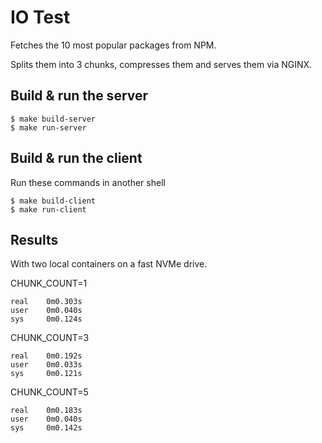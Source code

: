 # IO Test

Fetches the 10 most popular packages from NPM.

Splits them into 3 chunks, compresses them and serves them via NGINX.

## Build & run the server

```
$ make build-server
$ make run-server
```

## Build & run the client

Run these commands in another shell

```
$ make build-client
$ make run-client
```

## Results

With two local containers on a fast NVMe drive.

CHUNK_COUNT=1

```
real    0m0.303s
user    0m0.040s
sys     0m0.124s
```

CHUNK_COUNT=3

```
real    0m0.192s
user    0m0.033s
sys     0m0.121s
```

CHUNK_COUNT=5

```
real    0m0.183s
user    0m0.040s
sys     0m0.142s
```
